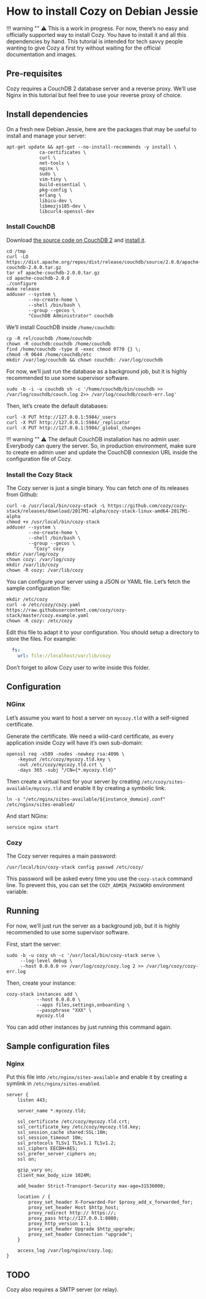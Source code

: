 # How to install Cozy on Debian Jessie

!!! warning ""
    ⚠️ This is a work in progress. For now, there’s no easy and officially supported way to install Cozy. You have to install it and all this dependencies by hand. This tutorial is intended for tech savvy people wanting to give Cozy a first try without waiting for the official documentation and images.


## Pre-requisites

Cozy requires a CouchDB 2 database server and a reverse proxy. We’ll use Nginx in this tutorial but feel free to use your reverse proxy of choice.

## Install dependencies

On a fresh new Debian Jessie, here are the packages that may be useful to install and manage your server:

```shell
apt-get update && apt-get --no-install-recommends -y install \
            ca-certificates \
            curl \
            net-tools \
            nginx \
            sudo \
            vim-tiny \
            build-essential \
            pkg-config \
            erlang \
            libicu-dev \
            libmozjs185-dev \
            libcurl4-openssl-dev
```

### Install CouchDB

Download [the source code on CouchDB 2](http://couchdb.apache.org/) and [install it](http://docs.couchdb.org/en/2.0.0/install/unix.html).

```shell
cd /tmp
curl -LO https://dist.apache.org/repos/dist/release/couchdb/source/2.0.0/apache-couchdb-2.0.0.tar.gz
tar xf apache-couchdb-2.0.0.tar.gz
cd apache-couchdb-2.0.0
./configure
make release
adduser --system \
        --no-create-home \
        --shell /bin/bash \
        --group --gecos \
        "CouchDB Administrator" couchdb
```

We’ll install CouchDB inside `/home/couchdb`:
```shell
cp -R rel/couchdb /home/couchdb
chown -R couchdb:couchdb /home/couchdb
find /home/couchdb -type d -exec chmod 0770 {} \;
chmod -R 0644 /home/couchdb/etc
mkdir /var/log/couchdb && chown couchdb: /var/log/couchdb
```

For now, we’ll just run the database as a background job, but it is highly recommended to use some supervisor software.

```shell
sudo -b -i -u couchdb sh -c '/home/couchdb/bin/couchdb >> /var/log/couchdb/couch.log 2>> /var/log/couchdb/couch-err.log'
```

Then, let’s create the default databases:
```shell
curl -X PUT http://127.0.0.1:5984/_users
curl -X PUT http://127.0.0.1:5984/_replicator
curl -X PUT http://127.0.0.1:5984/_global_changes
```

!!! warning ""
    ⚠️ The default CouchDB installation has no admin user. Everybody can query the server. So, in production environment, make sure to create en admin user and update the CouchDB connexion URL inside the configuration file of Cozy.


### Install the Cozy Stack

The Cozy server is just a single binary. You can fetch one of its releases from Github:

```shell
curl -o /usr/local/bin/cozy-stack -L https://github.com/cozy/cozy-stack/releases/download/2017M1-alpha/cozy-stack-linux-amd64-2017M1-alpha
chmod +x /usr/local/bin/cozy-stack
adduser --system \
        --no-create-home \
        --shell /bin/bash \
        --group --gecos \
          "Cozy" cozy
mkdir /var/log/cozy
chown cozy: /var/log/cozy
mkdir /var/lib/cozy
chown -R cozy: /var/lib/cozy
```

You can configure your server using a JSON or YAML file. Let’s fetch the sample configuration file:
```shell
mkdir /etc/cozy
curl -o /etc/cozy/cozy.yaml https://raw.githubusercontent.com/cozy/cozy-stack/master/cozy.example.yaml
chown -R cozy: /etc/cozy
```

Edit this file to adapt it to your configuration. You should setup a directory to store the files. For example:
```yaml
  fs:
    url: file://localhost/var/lib/cozy
```
Don’t forget to allow Cozy user to write inside this folder.

## Configuration

### NGinx

Let’s assume you want to host a server on `mycozy.tld` with a self-signed certificate.

Generate the certificate. We need a wild-card certificate, as every application inside Cozy will have it’s own sub-domain:


```shell
openssl req -x509 -nodes -newkey rsa:4096 \
    -keyout /etc/cozy/mycozy.tld.key \
    -out /etc/cozy/mycozy.tld.crt \
    -days 365 -subj "/CN={*.mycozy.tld}"
```

Then create a virtual host for your server by creating `/etc/cozy/sites-available/mycozy.tld` and enable it by creating a symbolic link:
```shell
ln -s "/etc/nginx/sites-available/${instance_domain}.conf" /etc/nginx/sites-enabled/
```

And start NGinx:
```shell
service nginx start
```

### Cozy

The Cozy server requires a main password:
```shell
/usr/local/bin/cozy-stack config passwd /etc/cozy/
```

This password will be asked every time you use the `cozy-stack` command line. To prevent this, you can set the `COZY_ADMIN_PASSWORD` environment variable.


## Running

For now, we’ll just run the server as a background job, but it is highly recommended to use some supervisor software.

First, start the server:

```shell
sudo -b -u cozy sh -c '/usr/local/bin/cozy-stack serve \
     --log-level debug \
     --host 0.0.0.0 >> /var/log/cozy/cozy.log 2 >> /var/log/cozy/cozy-err.log
```

Then, create your instance:

```shell
cozy-stack instances add \
           --host 0.0.0.0 \
           --apps files,settings,onboarding \
           --passphrase "XXX" \
           mycozy.tld
```

You can add other instances by just running this command again.


## Sample configuration files

### Nginx

Put this file into `/etc/nginx/sites-available` and enable it by creating a symlink in `/etc/nginx/sites-enabled`.

```nginx
server {
    listen 443;

    server_name *.mycozy.tld;

    ssl_certificate /etc/cozy/mycozy.tld.crt;
    ssl_certificate_key /etc/cozy/mycozy.tld.key;
    ssl_session_cache shared:SSL:10m;
    ssl_session_timeout 10m;
    ssl_protocols TLSv1 TLSv1.1 TLSv1.2;
    ssl_ciphers EECDH+AES;
    ssl_prefer_server_ciphers on;
    ssl on;

    gzip_vary on;
    client_max_body_size 1024M;

    add_header Strict-Transport-Security max-age=31536000;

    location / {
        proxy_set_header X-Forwarded-For $proxy_add_x_forwarded_for;
        proxy_set_header Host $http_host;
        proxy_redirect http:// https://;
        proxy_pass http://127.0.0.1:8080;
        proxy_http_version 1.1;
        proxy_set_header Upgrade $http_upgrade;
        proxy_set_header Connection "upgrade";
    }

    access_log /var/log/nginx/cozy.log;
}
```

## TODO

Cozy also requires a SMTP server (or relay).
